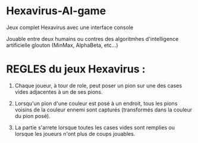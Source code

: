 # Hexavirus-AI-game

Jeux complet Hexavirus avec une interface console

Jouable entre deux humains ou contres des algoritmhes d'intelligence artificielle glouton (MinMax, AlphaBeta, etc...)

# REGLES du jeux Hexavirus :

1) Chaque joueur, à tour de role, peut poser un pion sur une des cases vides adjacentes à un de ses pions.

2) Lorsqu'un pion d'une couleur est posé à un endroit, tous les pions voisins de la couleur ennemi sont capturés (transformés dans la couleur du pion posé).

3) La partie s'arrete lorsque toutes les cases vides sont remplies ou lorsque les joueurs n'ont plus de coups jouables.
